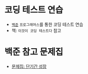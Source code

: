 # 코딩 테스트 연습
- [`백준`](https://www.acmicpc.net/) `프로그래머스`를 통한 코딩 테스트 연습
- 책: `이것이 코딩 테스트다` 참고

# 백준 참고 문제집
- [문제집: 단기간 성장](https://www.acmicpc.net/workbook/view/4349)
